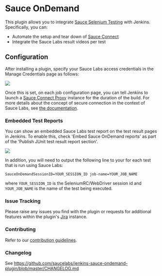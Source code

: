 # Sauce OnDemand

This plugin allows you to integrate [Sauce Selenium Testing](https://saucelabs.com/platform/automation-tools/selenium) with Jenkins.
Specifically, you can:

-   Automate the setup and tear down of [Sauce Connect](https://docs.saucelabs.com/secure-connections/sauce-connect/)
-   Integrate the Sauce Labs result videos per test

## Configuration

After installing a plugin, specify your Sauce Labs access credentials in
the Manage Credentials page as follows:

![](docs/images/credential.png)

Once this is set, on each job configuration page, you can tell Jenkins to
launch a [Sauce Connect Proxy](https://docs.saucelabs.com/secure-connections/sauce-connect/)
instance for the duration of the build. For more details about the concept
of secure connection in the context of Sauce Labs, see [the documentation](https://docs.saucelabs.com/secure-connections/sauce-connect/).

### Embedded Test Reports

You can show an embedded Sauce Labs test report on the test result
pages in Jenkins. To enable this, check 'Embed Sauce OnDemand reports' as part
of the 'Publish JUnit test result report section'.

![](docs/images/embedded-report-configuration.png)

In addition, you will need to output the following line to your for each
test that is run using Sauce Labs:

```shell
SauceOnDemandSessionID=YOUR_SESSION_ID job-name=YOUR_JOB_NAME
```

where `YOUR_SESSION_ID` is the SeleniumRC/WebDriver session id and
`YOUR_JOB_NAME` is the name of the test being executed.

### Issue Tracking

Please raise any issues you find with the plugin or requests for
additional features within the plugin's
[Jira](https://issues.jenkins.io/browse/JENKINS/component/15751)
instance.

### Contributing
Refer to our [contribution guidelines](./CONTRIBUTING.md).

### Changelog

See <https://github.com/saucelabs/jenkins-sauce-ondemand-plugin/blob/master/CHANGELOG.md>

